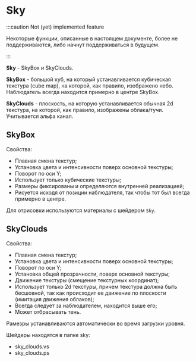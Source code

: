 ---
---

# Sky

:::caution Not (yet) implemented feature

Некоторые функции, описанные в настоящем документе, более не поддерживаются, либо начнут поддерживаться в будущем.

:::

**Sky** - SkyBox и SkyClouds.

**SkyBox** - большой куб, на который устанавливается кубическая текстура (cube map), на которой, как правило, изображено небо. Наблюдатель всегда находится примерно в центре SkyBox.

**SkyClouds** - плоскость, на которую устанавливается обычная 2d текстура, на которой, как правило, изображены облака/тучи. Учитывается альфа канал. 


## SkyBox

Свойства:
* Плавная смена текстур;
* Установка цвета и интенсивности поверх основной текстуры;
* Поворот по оси Y;
* Использует только кубические текстуры;
* Размеры фиксированы и определяются внутренней реализацией;
* Рисуется исходя от позиции наблюдателя, так чтобы тот был всегда примерно в центре.

Для отрисовки используются материалы с шейдером `Sky`.

## SkyClouds

Свойства:
* Плавная смена текстур;
* Установка цвета и интенсивности поверх основной текстуры;
* Поворот по оси Y;
* Установка общей прозрачности, поверх основной текстуры;
* Движение текстуры (смещение текстурных координат);
* Использует только 2d текстуры, причем текстура должна быть бесшовной, так как происходит ее движение по плоскости (имитация движения облаков);
* Всегда следует за наблюдателем, находится выше его;
* Может отбрасывать тень.

Рамезры устанавливаются автоматически во время загрузки уровня.

Шейдеры находятся в папке sky:
* sky_clouds.vs
* sky_clouds.ps
	